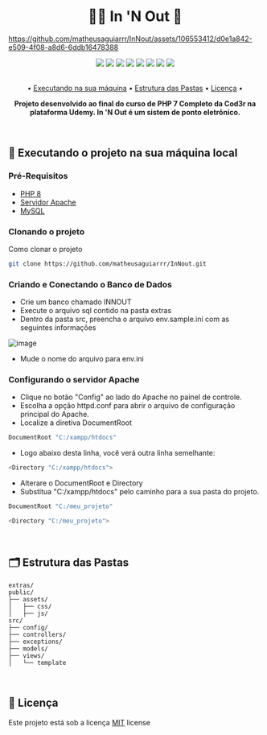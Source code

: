 <h1 align="center" style="font-weight: bold;">🏃‍♂️ In 'N Out 💼</h1>

https://github.com/matheusaguiarrr/InNout/assets/106553412/d0e1a842-e509-4f08-a8d6-6ddb16478388

<div align="center"> 
  <a href="https://developer.mozilla.org/pt-BR/docs/Web/HTML"><img src="https://img.shields.io/badge/html5-%23E34F26.svg?style=for-the-badge&logo=html5&logoColor=white" target="_blank"></a>
  <a href="https://developer.mozilla.org/pt-BR/docs/Web/CSS"><img src="https://img.shields.io/badge/css3-%231572B6.svg?style=for-the-badge&logo=css3&logoColor=white" target="_blank"></a>
  <a href="https://developer.mozilla.org/pt-BR/docs/Web/JavaScript"><img src="https://img.shields.io/badge/javascript-%23323330.svg?style=for-the-badge&logo=javascript&logoColor=%23F7DF1E" target="_blank"></a>
  <a href="https://getbootstrap.com/"><img src="https://img.shields.io/badge/bootstrap-%238511FA.svg?style=for-the-badge&logo=bootstrap&logoColor=white" target="_blank"></a>
  <a href="https://www.php.net/"><img src="https://img.shields.io/badge/php-%23777BB4.svg?style=for-the-badge&logo=php&logoColor=white" target="_blank"></a>
  <a href="https://www.mysql.com/"><img src="https://img.shields.io/badge/mysql-4479A1.svg?style=for-the-badge&logo=mysql&logoColor=white" target="_blank"></a>
  <a href="https://www.udemy.com/pt/"><img src="https://img.shields.io/badge/apache-%23D42029.svg?style=for-the-badge&logo=apache&logoColor=white" target="_blank"></a> 
  <a href="https://www.udemy.com/pt/"><img src="https://img.shields.io/badge/Udemy-A435F0?style=for-the-badge&logo=Udemy&logoColor=white" target="_blank"></a>
</div>

<br>
<p align="center">
  • <a href="#executando">Executando na sua máquina</a> •
  <a href="#pastas">Estrutura das Pastas</a> •
  <a href="#licenca">Licença</a> •
</p>

<p align="center">
  <b>Projeto desenvolvido ao final do curso de PHP 7 Completo da Cod3r na plataforma Udemy. In 'N Out é um sistem de ponto eletrônico.</b>
</p>
<br>
<h2 id="executando">🚀 Executando o projeto na sua máquina local</h2>

<h3>Pré-Requisitos</h3>

- [PHP 8](https://github.com)
- [Servidor Apache](https://www.apachefriends.org/pt_br/download.html)
- [MySQL](https://dev.mysql.com/downloads/installer/)

<h3>Clonando o projeto</h3>

Como clonar o projeto

```bash
git clone https://github.com/matheusaguiarrr/InNout.git
```

<h3>Criando e Conectando o Banco de Dados</h3>

- Crie um banco chamado INNOUT
- Execute o arquivo sql contido na pasta extras
- Dentro da pasta src, preencha o arquivo env.sample.ini com as seguintes informações
 
![image](https://github.com/matheusaguiarrr/InNout/assets/106553412/0299438c-f572-4b51-9605-945cc6c0f299)

- Mude o nome do arquivo para env.ini

<h3>Configurando o servidor Apache</h3>

- Clique no botão "Config" ao lado do Apache no painel de controle.
- Escolha a opção httpd.conf para abrir o arquivo de configuração principal do Apache.
- Localize a diretiva DocumentRoot
```bash
DocumentRoot "C:/xampp/htdocs"
```
- Logo abaixo desta linha, você verá outra linha semelhante:
```bash
<Directory "C:/xampp/htdocs">
```
- Alterare o DocumentRoot e Directory
- Substitua "C:/xampp/htdocs" pelo caminho para a sua pasta do projeto.
```bash
DocumentRoot "C:/meu_projeto"
```

```bash
<Directory "C:/meu_projeto">
```
<br>
<h2 id="pastas">🗂️ Estrutura das Pastas</h2>

```
extras/
public/
├── assets/
│   ├── css/
│   ├── js/
src/
├── config/
├── controllers/
├── exceptions/
├── models/
├── views/
│   └── template
```
<br>
<h2 id="licenca">📝 Licença</h2>

Este projeto está sob a licença [MIT](LICENSE) license
